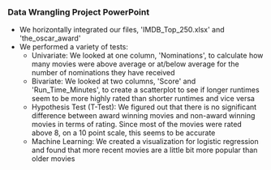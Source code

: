 ### Data Wrangling Project PowerPoint
- We horizontally integrated our files, 'IMDB_Top_250.xlsx' and 'the_oscar_award'
- We performed a variety of tests:
  - Univariate: We looked at one column, 'Nominations', to calculate how many movies were above average or at/below average for the number of nominations they have received
  - Bivariate: We looked at two columns, 'Score' and 'Run_Time_Minutes', to create a scatterplot to see if longer runtimes seem to be more highly rated than shorter runtimes and vice versa
  - Hypothesis Test (T-Test): We figured out that there is no significant difference between award winning movies and non-award winning movies in terms of rating. Since most of the movies were rated above 8, on a 10 point scale, this seems to be accurate
  - Machine Learning: We created a visualization for logistic regression and found that more recent movies are a little bit more popular than older movies
